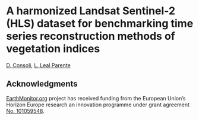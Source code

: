 # A harmonized Landsat Sentinel-2 (HLS) dataset for benchmarking time series reconstruction methods of vegetation indices

[D. Consoli](https://orcid.org/0000-0003-4007-2896), [L. Leal Parente](https://orcid.org/0000-0003-1589-0467) 

## Acknowledgments

[EarthMonitor.org](https://earthmonitor.org/) project has received funding from the European Union’s Horizon Europe research an innovation programme under grant agreement [No. 101059548](https://cordis.europa.eu/project/id/101059548).
